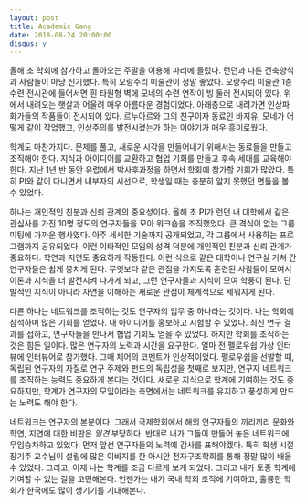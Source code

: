 ```yaml
---
layout: post
title: Academic Gang
date: 2018-08-24 20:00:00
disqus: y
---
```


올해 초 학회에 참가하고 돌아오는 주말을 이용해 파리에 들렀다.
런던과 다른 건축양식과 사람들이 마냥 신기했다.
특히 오랑주리 미술관이 정말 좋았다. 
오랑주리 미술관 1층 수련 전시관에 들어서면 흰 타원형 벽에 모네의 수련 연작이 빙 둘러 전시되어 있다.
위에서 내려오는 햇살과 어울려 매우 아름다운 경험이었다.
아래층으로 내려가면 인상파 화가들의 작품들이 전시되어 있다.
르누아르와 그의 친구이자 동료인 바지유, 모네가 어떻게 같이 작업했고, 인상주의를 발전시켰는가 하는 이야기가 매우 흥미로웠다.

학계도 마찬가지다.
문제를 풀고, 새로운 시각을 만들어내기 위해서는 동료들을 만들고 조직해야 한다.
지식과 아이디어를 교환하고 협업 기회를 만들고 후속 세대를 교육해야 한다.
지난 1년 반 동안 유럽에서 박사후과정을 하면서 학회에 참가할 기회가 많았다.
특히 PI와 같이 다니면서 내부자의 시선으로, 학생일 때는 충분히 알지 못했던 면들을 볼 수 있었다.

하나는 개인적인 친분과 신뢰 관계의 중요성이다.
올해 초 PI가 런던 내 대학에서 같은 관심사를 가진 10명 정도의 연구자들을 모아 워크숍을 조직했었다. 
큰 격식이 없는 그룹미팅에 가까운 행사였다. 
아주 세세한 기술까지 공개되었고, 각 그룹에서 사용하는 프로그램까지 공유되었다.
이런 이타적인 모임의 성격 덕분에 개인적인 친분과 신뢰 관계가 중요하다. 
학연과 지연도 중요하게 작동한다.
이런 식으로 같은 대학이나 연구실 거쳐 간 연구자들은 쉽게 뭉치게 된다.
무엇보다 같은 관점을 가지도록 훈련된 사람들이 모여서 이론과 지식을 더 발전시켜 나가게 되고, 그런 연구자들과 지식이 모여 학풍이 된다.
단발적인 지식이 아니라 자연을 이해하는 새로운 관점이 체계적으로 세워지게 된다. 

다른 하나는 네트워크를 조직하는 것도 연구자의 업무 중 하나라는 것이다.
나는 학회에 참석하며 많은 기회를 얻었다.
내 아이디어를 홍보하고 시험할 수 있었다.
최신 연구 결과를 접하고, 연구자들을 만나서 협업 기회도 얻을 수 있었다.
하지만 학회를 조직하는 것은 힘든 일이다.
많은 연구자의 노력과 시간을 요구한다.
얼마 전 펠로우쉽 가상 인터뷰에 인터뷰어로 참가했다. 
그때 체어의 코멘트가 인상적이었다.
펠로우쉽을 선발할 때, 독립된 연구자의 자질로 연구 주제와 펀드의 독립성을 첫째로 보지만, 연구자 네트워크를 조직하는 능력도 중요하게 본다는 것이다.
새로운 지식으로 학계에 기여하는 것도 중요하지만, 학계가 연구자의 모임이라는 측면에서는 네트워크를 유지하고 풍성하게 만드는 노력도 해야 한다.

네트워크는 연구자의 본분이다.
그래서 국제학회에서 해외 연구자들의 끼리끼리 문화와 학연, 지연에 대한 비판은 _일견_ 부당하다.
반대로 내가 그들이 만들어 놓은 네트워크에 무임승차하고 있었다.
먼저 앞선 연구자들의 노력에 감사를 표해야겠다.
특히 학생 시절 장기주 교수님이 설립에 많은 이바지를 한 아시안 전자구조학회를 통해 정말 많이 배울 수 있었다. 그리고, 이제 나는 학계를 조금 다르게 보게 되었다.
그리고 내가 토종 학계에 기여할 수 있는 길을 고민해본다.
언젠가는 내가 국내 학회 조직에 기여하고, 훌륭한 학회가 한국에도 많이 생기기를 기대해본다.